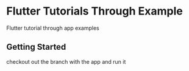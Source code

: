 # Flutter Tutorials Through Example

Flutter tutorial through app examples

## Getting Started

checkout out the branch with the app and run it 
